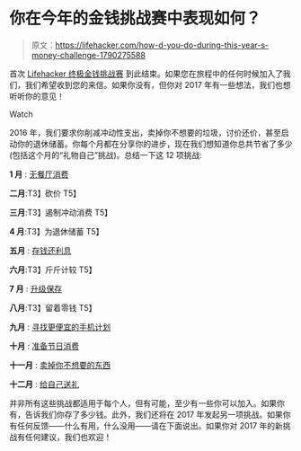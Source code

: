 # 你在今年的金钱挑战赛中表现如何？

> 原文：<https://lifehacker.com/how-d-you-do-during-this-year-s-money-challenge-1790275588>

首次 [Lifehacker 终极金钱挑战赛](https://lifehacker.com/lifehacker-readers-lets-take-a-money-challenge-togethe-1747419781) 到此结束。如果您在旅程中的任何时候加入了我们，我们希望收到您的来信。如果你没有，但你对 2017 年有一些想法，我们也想听听你的意见！

Watch

2016 年，我们要求你削减冲动性支出，卖掉你不想要的垃圾，讨价还价，甚至启动你的退休储蓄。你每个月都在分享你的进步，现在我们想知道你总共节省了多少(包括这个月的“礼物自己”挑战)。总结一下这 12 项挑战:

**1 月** : [无餐厅消费](http://twocents.lifehacker.com/januarys-money-challenge-no-restaurant-spending-1749975621)

**二月**:T3】砍价 T5】

**三月**:T3】遏制冲动消费 T5】

**4 月**:T3】为退休储蓄 T5】

**五月** : [存钱还利息](http://twocents.lifehacker.com/may-s-money-challenge-save-money-on-interest-1773934342#_ga=1.196971308.1268082208.1431441811)

**六月**:T3】斤斤计较 T5】

**7 月** : [升级保存](http://wallethacks.com/upgrade-and-save-strategy/)

**八月**:T3】留着零钱 T5】

**九月** : [寻找更便宜的手机计划](http://twocents.lifehacker.com/september-s-money-challenge-find-a-cheaper-cellphone-p-1786022688)

**十月** : [准备节日消费](http://twocents.lifehacker.com/october-s-money-challenge-prepare-for-your-holiday-spe-1787301021)

**十一月** : [卖掉你不想要的东西](http://twocents.lifehacker.com/november-s-money-challenge-sell-your-unwanted-stuff-1788424216#_ga=1.125233930.1268082208.1431441811)

**十二月** : [给自己送礼](http://twocents.lifehacker.com/december-s-money-challenge-gift-yourself-1789481384)

并非所有这些挑战都适用于每个人，但有可能，至少有一些你可以加入。如果你有，告诉我们你存了多少钱。此外，我们还将在 2017 年发起另一项挑战。如果你有任何反馈——什么有用，什么没用——请在下面说出。如果你对 2017 年的新挑战有任何建议，我们也欢迎！